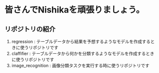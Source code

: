 # 皆さんでNishikaを頑張りましょう。
## リポジトリの紹介

1. regression : テーブルデータから結果を予想するようなモデルを作成するときに使うリポジトリです
1. claffifier : テーブルデータから何かを分類するようなモデルを作成するときに使うリポジトリです
1. image_recognition : 画像分類タスクを実行する時に使うリポジトリです
